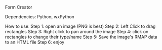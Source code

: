 Form Creator

Dependencies: Python, wxPython

How to use:
Step 1: open an image (PNG is best)
Step 2: Left Click to drag rectangles
Step 3: Right click to pan around the image
Step 4: click on rectangles to change their type/name
Step 5: Save the image's RMAP data to an HTML file
Step 6: enjoy